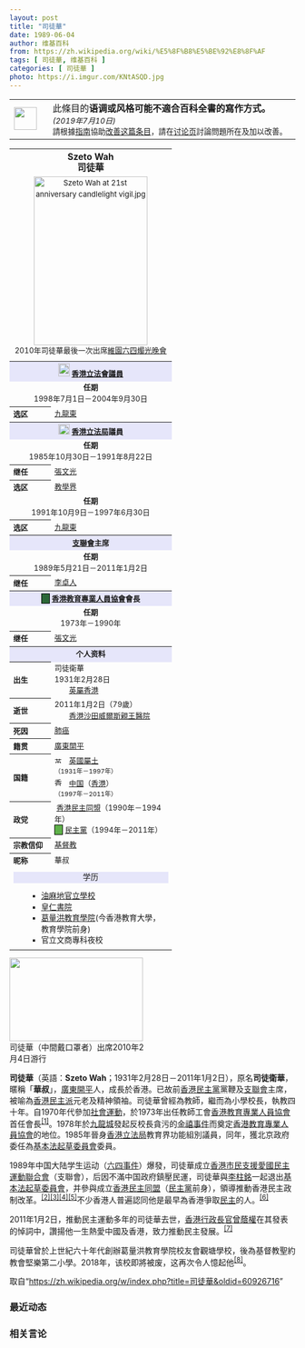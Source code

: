 ```yaml
---
layout: post
title: "司徒華"
date: 1989-06-04
author: 维基百科
from: https://zh.wikipedia.org/wiki/%E5%8F%B8%E5%BE%92%E8%8F%AF
tags: [ 司徒華, 维基百科 ]
categories: [ 司徒華 ]
photo: https://i.imgur.com/KNtASQD.jpg
---
```

<div class="mw-parser-output">
<table class="box-Tone plainlinks metadata ambox ambox-style" role="presentation"><tbody><tr><td class="mbox-image"><div style="width:52px"><img alt="" src="//upload.wikimedia.org/wikipedia/commons/thumb/f/f2/Edit-clear.svg/40px-Edit-clear.svg.png" decoding="async" width="40" height="40" srcset="//upload.wikimedia.org/wikipedia/commons/thumb/f/f2/Edit-clear.svg/60px-Edit-clear.svg.png 1.5x, //upload.wikimedia.org/wikipedia/commons/thumb/f/f2/Edit-clear.svg/80px-Edit-clear.svg.png 2x" data-file-width="48" data-file-height="48"></div></td><td class="mbox-text"><span class="mbox-text-span">此條目的<b>语调或风格可能不適合百科全書的寫作方式。</b><span class="hide-when-compact"></span> <small class="date-container"><i>(<span class="date">2019年7月10日</span>)</i></small><span class="hide-when-compact"><br><small>請根據<a href="/wiki/Wikipedia:%E6%9B%B4%E4%BC%98%E7%A7%80%E6%9D%A1%E7%9B%AE%E5%86%99%E4%BD%9C%E6%8C%87%E5%8D%97" title="Wikipedia:更优秀条目写作指南">指南</a>協助<a class="external text" href="https://zh.wikipedia.org/w/index.php?title=%E5%8F%B8%E5%BE%92%E8%8F%AF&amp;action=edit">改善这篇条目</a>，請在<a href="/wiki/Talk:%E5%8F%B8%E5%BE%92%E8%8F%AF" title="Talk:司徒華">讨论页</a>討論問題所在及加以改善。</small></span><span class="hide-when-compact"></span></span></td></tr></tbody></table>
<table class="infobox vcard" cellspacing="3" style="border-spacing:3px;width:22em;text-align:left;font-size:small;line-height:1.5em"><tbody><tr><th colspan="2" style="text-align:center;font-size:125%;font-weight:bold;font-size: 120%;"><span class="fn">Szeto Wah<br>司徒華</span></th></tr><tr><td colspan="2" style="text-align:center"><a href="/wiki/File:Szeto_Wah_at_21st_anniversary_candlelight_vigil.jpg" class="image"><img alt="Szeto Wah at 21st anniversary candlelight vigil.jpg" src="//upload.wikimedia.org/wikipedia/commons/thumb/6/63/Szeto_Wah_at_21st_anniversary_candlelight_vigil.jpg/200px-Szeto_Wah_at_21st_anniversary_candlelight_vigil.jpg" decoding="async" width="200" height="297" srcset="//upload.wikimedia.org/wikipedia/commons/thumb/6/63/Szeto_Wah_at_21st_anniversary_candlelight_vigil.jpg/300px-Szeto_Wah_at_21st_anniversary_candlelight_vigil.jpg 1.5x, //upload.wikimedia.org/wikipedia/commons/thumb/6/63/Szeto_Wah_at_21st_anniversary_candlelight_vigil.jpg/400px-Szeto_Wah_at_21st_anniversary_candlelight_vigil.jpg 2x" data-file-width="1841" data-file-height="2738"></a><div><span class="nowrap">2010年司徒華最後一次出席<a href="/wiki/%E7%B6%AD%E5%9C%92%E5%85%AD%E5%9B%9B%E7%87%AD%E5%85%89%E6%99%9A%E6%9C%83" title="維園六四燭光晚會">維園六四燭光晚會</a></span></div></td></tr><tr><td colspan="2" style="text-align:center;"></td></tr><tr><th colspan="2" style="text-align:center;background:lavender;;"><img alt="" src="//upload.wikimedia.org/wikipedia/commons/thumb/1/15/Legco.svg/20px-Legco.svg.png" decoding="async" width="20" height="23" srcset="//upload.wikimedia.org/wikipedia/commons/thumb/1/15/Legco.svg/30px-Legco.svg.png 1.5x, //upload.wikimedia.org/wikipedia/commons/thumb/1/15/Legco.svg/40px-Legco.svg.png 2x" data-file-width="701" data-file-height="789"> <a href="/wiki/%E9%A6%99%E6%B8%AF%E7%AB%8B%E6%B3%95%E6%9C%83" title="香港立法會">香港立法會</a><a href="/wiki/%E9%A6%99%E6%B8%AF%E7%AB%8B%E6%B3%95%E6%9C%83%E8%AD%B0%E5%93%A1%E5%88%97%E8%A1%A8" title="香港立法會議員列表">議員</a></th></tr><tr><td colspan="2" style="text-align:center;border-bottom:none;"><span class="nowrap"><b>任期</b></span><br>1998年7月1日－2004年9月30日</td></tr><tr><th scope="row" style="text-align:left;white-space:nowrap; text-align:left;">选区</th><td style=""><a href="/wiki/%E4%B9%9D%E9%BE%8D%E6%9D%B1%E9%81%B8%E5%8D%80" title="九龍東選區">九龍東</a></td></tr><tr><th colspan="2" style="text-align:center;background:lavender;;"><img alt="" src="//upload.wikimedia.org/wikipedia/commons/thumb/c/cb/Coat_of_arms_of_Hong_Kong_%281959%E2%80%931997%29.svg/20px-Coat_of_arms_of_Hong_Kong_%281959%E2%80%931997%29.svg.png" decoding="async" width="20" height="18" srcset="//upload.wikimedia.org/wikipedia/commons/thumb/c/cb/Coat_of_arms_of_Hong_Kong_%281959%E2%80%931997%29.svg/30px-Coat_of_arms_of_Hong_Kong_%281959%E2%80%931997%29.svg.png 1.5x, //upload.wikimedia.org/wikipedia/commons/thumb/c/cb/Coat_of_arms_of_Hong_Kong_%281959%E2%80%931997%29.svg/40px-Coat_of_arms_of_Hong_Kong_%281959%E2%80%931997%29.svg.png 2x" data-file-width="1391" data-file-height="1280"> <a href="/wiki/%E9%A6%99%E6%B8%AF%E7%AB%8B%E6%B3%95%E5%B1%80" title="香港立法局">香港立法局</a>議員</th></tr><tr><td colspan="2" style="text-align:center;border-bottom:none;"><span class="nowrap"><b>任期</b></span><br>1985年10月30日－1991年8月22日</td></tr><tr><th scope="row" style="text-align:left;white-space:nowrap; text-align:left;">继任</th><td style=""><a href="/wiki/%E5%BC%B5%E6%96%87%E5%85%89" title="張文光">張文光</a></td></tr><tr><th scope="row" style="text-align:left;white-space:nowrap; text-align:left;">选区</th><td style=""><a href="/wiki/%E6%95%99%E8%82%B2%E7%95%8C%E5%8A%9F%E8%83%BD%E7%95%8C%E5%88%A5" title="教育界功能界別">教學界</a></td></tr><tr><td colspan="2" style="text-align:center;border-bottom:none;"><span class="nowrap"><b>任期</b></span><br>1991年10月9日－1997年6月30日</td></tr><tr><th scope="row" style="text-align:left;white-space:nowrap; text-align:left;">选区</th><td style=""><a href="/wiki/%E4%B9%9D%E9%BE%8D%E6%9D%B1%E9%81%B8%E5%8D%80" title="九龍東選區">九龍東</a></td></tr><tr><th colspan="2" style="text-align:center;background:lavender;;"><a href="/wiki/%E9%A6%99%E6%B8%AF%E5%B8%82%E6%B0%91%E6%94%AF%E6%8F%B4%E6%84%9B%E5%9C%8B%E6%B0%91%E4%B8%BB%E9%81%8B%E5%8B%95%E8%81%AF%E5%90%88%E6%9C%83" title="香港市民支援愛國民主運動聯合會">支聯會</a>主席</th></tr><tr><td colspan="2" style="text-align:center;border-bottom:none;"><span class="nowrap"><b>任期</b></span><br>1989年5月21日－2011年1月2日</td></tr><tr><th scope="row" style="text-align:left;white-space:nowrap; text-align:left;">继任</th><td style=""><a href="/wiki/%E6%9D%8E%E5%8D%93%E4%BA%BA" title="李卓人">李卓人</a></td></tr><tr><th colspan="2" style="text-align:center;background:lavender;;"><span style="border:1px solid #000000; text-align:center; background:#2C6737; color:">　</span> <a href="/wiki/%E9%A6%99%E6%B8%AF%E6%95%99%E8%82%B2%E5%B0%88%E6%A5%AD%E4%BA%BA%E5%93%A1%E5%8D%94%E6%9C%83" title="香港教育專業人員協會">香港教育專業人員協會</a>會長</th></tr><tr><td colspan="2" style="text-align:center;border-bottom:none;"><span class="nowrap"><b>任期</b></span><br>1973年－1990年</td></tr><tr><th scope="row" style="text-align:left;white-space:nowrap; text-align:left;">继任</th><td style=""><a href="/wiki/%E5%BC%B5%E6%96%87%E5%85%89" title="張文光">張文光</a></td></tr><tr style="display:none"><td colspan="2">
</td></tr><tr><th colspan="2" style="text-align:center;background:lavender;">个人资料</th></tr><tr><th scope="row" style="text-align:left;white-space:nowrap;;">出生</th><td style=""><span class="nickname">司徒衛華</span><br><span style="display:none">(<span class="bday">1931-02-28</span>)</span>1931年2月28日<br><span class="birthplace"><span class="flagicon"><img alt="" src="//upload.wikimedia.org/wikipedia/commons/thumb/0/09/Flag_of_Hong_Kong_%281876%E2%80%931955%29.svg/22px-Flag_of_Hong_Kong_%281876%E2%80%931955%29.svg.png" decoding="async" width="22" height="11" class="thumbborder" srcset="//upload.wikimedia.org/wikipedia/commons/thumb/0/09/Flag_of_Hong_Kong_%281876%E2%80%931955%29.svg/33px-Flag_of_Hong_Kong_%281876%E2%80%931955%29.svg.png 1.5x, //upload.wikimedia.org/wikipedia/commons/thumb/0/09/Flag_of_Hong_Kong_%281876%E2%80%931955%29.svg/44px-Flag_of_Hong_Kong_%281876%E2%80%931955%29.svg.png 2x" data-file-width="1200" data-file-height="600">&nbsp;</span><a href="/wiki/%E8%8B%B1%E5%B1%AC%E9%A6%99%E6%B8%AF" title="英屬香港">英屬香港</a></span></td></tr><tr><th scope="row" style="text-align:left;white-space:nowrap;;">逝世</th><td style="">2011年1月2日<span style="display:none">(<span class="dday deathdate">2011－01-02</span>)</span>（79歲）<br><span class="deathplace"><span class="flagicon"><img alt="" src="//upload.wikimedia.org/wikipedia/commons/thumb/5/5b/Flag_of_Hong_Kong.svg/22px-Flag_of_Hong_Kong.svg.png" decoding="async" width="22" height="15" class="thumbborder" srcset="//upload.wikimedia.org/wikipedia/commons/thumb/5/5b/Flag_of_Hong_Kong.svg/33px-Flag_of_Hong_Kong.svg.png 1.5x, //upload.wikimedia.org/wikipedia/commons/thumb/5/5b/Flag_of_Hong_Kong.svg/44px-Flag_of_Hong_Kong.svg.png 2x" data-file-width="900" data-file-height="600">&nbsp;</span><a href="/wiki/%E9%A6%99%E6%B8%AF" title="香港">香港</a><a href="/wiki/%E6%B2%99%E7%94%B0" class="mw-redirect" title="沙田">沙田</a><a href="/wiki/%E5%A8%81%E7%88%BE%E6%96%AF%E8%A6%AA%E7%8E%8B%E9%86%AB%E9%99%A2" title="威爾斯親王醫院">威爾斯親王醫院</a></span></td></tr><tr><th scope="row" style="text-align:left;white-space:nowrap;;">死因</th><td style=""><a href="/wiki/%E8%82%BA%E7%99%8C" title="肺癌">肺癌</a></td></tr><tr><th scope="row" style="text-align:left;white-space:nowrap;;">籍贯</th><td style=""><a href="/wiki/%E5%BB%A3%E6%9D%B1" class="mw-redirect" title="廣東">廣東</a><a href="/wiki/%E5%BC%80%E5%B9%B3%E5%B8%82" title="开平市">開平</a></td></tr><tr><th scope="row" style="text-align:left;white-space:nowrap;;">国籍</th><td style=""><span class="flagicon"><a href="/wiki/%E8%8B%B1%E5%9B%BD" title="英国"><img alt="英国" src="//upload.wikimedia.org/wikipedia/commons/thumb/a/ae/Flag_of_the_United_Kingdom.svg/22px-Flag_of_the_United_Kingdom.svg.png" decoding="async" width="22" height="11" class="thumbborder" srcset="//upload.wikimedia.org/wikipedia/commons/thumb/a/ae/Flag_of_the_United_Kingdom.svg/33px-Flag_of_the_United_Kingdom.svg.png 1.5x, //upload.wikimedia.org/wikipedia/commons/thumb/a/ae/Flag_of_the_United_Kingdom.svg/44px-Flag_of_the_United_Kingdom.svg.png 2x" data-file-width="1200" data-file-height="600"></a></span> <a href="/wiki/%E8%8B%B1%E5%9C%8B%E6%B5%B7%E5%A4%96%E9%A0%98%E5%9C%9F%E5%85%AC%E6%B0%91" title="英國海外領土公民">英國屬土</a><br><small>（1931年－1997年）</small><br><span class="flagicon"><a href="/wiki/%E9%A6%99%E6%B8%AF" title="香港"><img alt="香港" src="//upload.wikimedia.org/wikipedia/commons/thumb/5/5b/Flag_of_Hong_Kong.svg/22px-Flag_of_Hong_Kong.svg.png" decoding="async" width="22" height="15" class="thumbborder" srcset="//upload.wikimedia.org/wikipedia/commons/thumb/5/5b/Flag_of_Hong_Kong.svg/33px-Flag_of_Hong_Kong.svg.png 1.5x, //upload.wikimedia.org/wikipedia/commons/thumb/5/5b/Flag_of_Hong_Kong.svg/44px-Flag_of_Hong_Kong.svg.png 2x" data-file-width="900" data-file-height="600"></a></span> <a href="/wiki/%E4%B8%AD%E8%8F%AF%E4%BA%BA%E6%B0%91%E5%85%B1%E5%92%8C%E5%9C%8B%E5%9C%8B%E7%B1%8D%E6%B3%95" title="中華人民共和國國籍法">中国</a>（<a href="/wiki/%E9%A6%99%E6%B8%AF%E6%B0%B8%E4%B9%85%E6%80%A7%E5%B1%85%E6%B0%91" class="mw-redirect" title="香港永久性居民">香港</a>）<br><small>（1997年－2011年）</small></td></tr><tr><th scope="row" style="text-align:left;white-space:nowrap;;">政党</th><td style="">&nbsp;<a href="/wiki/%E9%A6%99%E6%B8%AF%E6%B0%91%E4%B8%BB%E5%90%8C%E7%9B%9F" title="香港民主同盟">香港民主同盟</a>（1990年－1994年）<br><span style="border:1px solid #000000; text-align:center; background:#5FB04A; color:">　</span> <a href="/wiki/%E6%B0%91%E4%B8%BB%E9%BB%A8_(%E9%A6%99%E6%B8%AF)" title="民主黨 (香港)">民主黨</a>（1994年－2011年）</td></tr><tr><th scope="row" style="text-align:left;white-space:nowrap;;">宗教信仰</th><td style=""><a href="/wiki/%E5%9F%BA%E7%9D%A3%E6%95%99" title="基督教">基督教</a></td></tr><tr><th scope="row" style="text-align:left;white-space:nowrap;;">昵称</th><td style="">華叔</td></tr><tr><td colspan="2" style="text-align:center;"></td></tr><tr><td colspan="2" style="text-align:center;"><div class="NavFrame collapsed" style="border: none; padding: 0;">
<div class="NavHead" style="font-size: 105%; background: lavender;">学历</div>
<ul class="NavContent" style="list-style: none none; margin-left: 0; text-align: left; font-size: 105%; margin-top: 0; margin-bottom: 0; line-height: inherit;"><li style="line-height: inherit; margin: 0"><ul class="NavContent" style="margin-left: 0;padding:0 0.2em 0.2em;">
<ul><li><a href="/w/index.php?title=%E6%B2%B9%E9%BA%BB%E5%9C%B0%E5%AE%98%E7%AB%8B%E5%AD%B8%E6%A0%A1&amp;action=edit&amp;redlink=1" class="new" title="油麻地官立學校（页面不存在）">油麻地官立學校</a></li>
<li><a href="/wiki/%E7%9A%87%E4%BB%81%E6%9B%B8%E9%99%A2" title="皇仁書院">皇仁書院</a></li>
<li><a href="/wiki/%E8%91%9B%E9%87%8F%E6%B4%AA%E6%95%99%E8%82%B2%E5%AD%B8%E9%99%A2" title="葛量洪教育學院">葛量洪教育學院</a>(今香港教育大學，教育學院前身)</li>
<li>官立文商專科夜校</li></ul></ul></li></ul>
</div></td></tr><tr style="display:none"><td colspan="2">
</td></tr></tbody></table>
<div class="thumb tright"><div class="thumbinner" style="width:237px;"><a href="/wiki/File:Chinese_Szeto_Wah.jpg" class="image"><img alt="" src="//upload.wikimedia.org/wikipedia/commons/thumb/5/51/Chinese_Szeto_Wah.jpg/235px-Chinese_Szeto_Wah.jpg" decoding="async" width="235" height="147" class="thumbimage" srcset="//upload.wikimedia.org/wikipedia/commons/thumb/5/51/Chinese_Szeto_Wah.jpg/353px-Chinese_Szeto_Wah.jpg 1.5x, //upload.wikimedia.org/wikipedia/commons/thumb/5/51/Chinese_Szeto_Wah.jpg/470px-Chinese_Szeto_Wah.jpg 2x" data-file-width="480" data-file-height="300"></a>  <div class="thumbcaption"><div class="magnify"><a href="/wiki/File:Chinese_Szeto_Wah.jpg" class="internal" title="放大"></a></div>司徒華（中間戴口罩者）出席2010年2月4日游行</div></div></div>
<p><b>司徒華</b>（英語：<span lang="en"><b>Szeto Wah</b></span>；1931年2月28日－2011年1月2日），原名<b>司徒衛華</b>，暱稱「<b>華叔</b>」，<a href="/wiki/%E5%B9%BF%E4%B8%9C%E7%9C%81" title="广东省">廣東</a><a href="/wiki/%E5%BC%80%E5%B9%B3%E5%B8%82" title="开平市">開平</a>人，成長於香港。已故前<a href="/wiki/%E9%A6%99%E6%B8%AF" title="香港">香港</a><a href="/wiki/%E6%B0%91%E4%B8%BB%E9%BB%A8_(%E9%A6%99%E6%B8%AF)" title="民主黨 (香港)">民主黨</a>黨鞭及<a href="/wiki/%E6%94%AF%E8%81%AF%E6%9C%83" class="mw-redirect" title="支聯會">支聯會</a>主席，被喻為<a href="/wiki/%E9%A6%99%E6%B8%AF" title="香港">香港</a><a href="/wiki/%E6%B3%9B%E6%B0%91%E4%B8%BB%E6%B4%BE" class="mw-redirect" title="泛民主派">民主派</a>元老及精神領袖。司徒華曾經為教師，繼而為小學校長，執教四十年。自1970年代參加<a href="/wiki/%E7%A4%BE%E6%9C%83%E9%81%8B%E5%8B%95" title="社會運動">社會運動</a>，於1973年出任教師工會<a href="/wiki/%E9%A6%99%E6%B8%AF%E6%95%99%E8%82%B2%E5%B0%88%E6%A5%AD%E4%BA%BA%E5%93%A1%E5%8D%94%E6%9C%83" title="香港教育專業人員協會">香港教育專業人員協會</a>首任會長<sup id="cite_ref-hkptu_founder_1-0" class="reference"><a href="#cite_note-hkptu_founder-1">[1]</a></sup>。1978年於<a href="/wiki/%E4%B9%9D%E9%BE%8D%E5%9F%8E" title="九龍城">九龍城</a>發起反校長貪污的<a href="/wiki/%E9%87%91%E7%A6%A7%E4%BA%8B%E4%BB%B6" title="金禧事件">金禧事件</a>而奠定<a href="/wiki/%E9%A6%99%E6%B8%AF%E6%95%99%E8%82%B2%E5%B0%88%E6%A5%AD%E4%BA%BA%E5%93%A1%E5%8D%94%E6%9C%83" title="香港教育專業人員協會">香港教育專業人員協會</a>的地位。1985年晉身<a href="/wiki/%E9%A6%99%E6%B8%AF%E7%AB%8B%E6%B3%95%E5%B1%80" title="香港立法局">香港立法局</a>教育界功能組別議員，同年，獲北京政府委任為<a href="/wiki/%E9%A6%99%E6%B8%AF%E7%89%B9%E5%88%A5%E8%A1%8C%E6%94%BF%E5%8D%80%E5%9F%BA%E6%9C%AC%E6%B3%95%E8%B5%B7%E8%8D%89%E5%A7%94%E5%93%A1%E6%9C%83" title="香港特別行政區基本法起草委員會">基本法起草委員會</a>委員。
</p><p>1989年中国大陆学生运动（<a href="/wiki/%E5%85%AD%E5%9B%9B%E4%BA%8B%E4%BB%B6" title="六四事件">六四事件</a>）爆發，司徒華成立<a href="/wiki/%E9%A6%99%E6%B8%AF%E5%B8%82%E6%B0%91%E6%94%AF%E6%8F%B4%E6%84%9B%E5%9C%8B%E6%B0%91%E4%B8%BB%E9%81%8B%E5%8B%95%E8%81%AF%E5%90%88%E6%9C%83" title="香港市民支援愛國民主運動聯合會">香港市民支援愛國民主運動聯合會</a>（支聯會），后因不滿中国政府鎮壓民運，司徒華與<a href="/wiki/%E6%9D%8E%E6%9F%B1%E9%8A%98" title="李柱銘">李柱銘</a>一起退出<a href="/wiki/%E9%A6%99%E6%B8%AF%E7%89%B9%E5%88%A5%E8%A1%8C%E6%94%BF%E5%8D%80%E5%9F%BA%E6%9C%AC%E6%B3%95%E8%B5%B7%E8%8D%89%E5%A7%94%E5%93%A1%E6%9C%83" title="香港特別行政區基本法起草委員會">基本法起草委員會</a>，并參與成立<a href="/wiki/%E9%A6%99%E6%B8%AF%E6%B0%91%E4%B8%BB%E5%90%8C%E7%9B%9F" title="香港民主同盟">香港民主同盟</a>（<a href="/wiki/%E6%B0%91%E4%B8%BB%E9%BB%A8_(%E9%A6%99%E6%B8%AF)" title="民主黨 (香港)">民主黨</a>前身），領導推動香港民主政制改革。<sup id="cite_ref-2" class="reference"><a href="#cite_note-2">[2]</a></sup><sup id="cite_ref-3" class="reference"><a href="#cite_note-3">[3]</a></sup><sup id="cite_ref-4" class="reference"><a href="#cite_note-4">[4]</a></sup><sup id="cite_ref-5" class="reference"><a href="#cite_note-5">[5]</a></sup>不少香港人普遍認同他是最早為香港爭取<a href="/wiki/%E6%B0%91%E4%B8%BB" title="民主">民主</a>的人。<sup id="cite_ref-6" class="reference"><a href="#cite_note-6">[6]</a></sup>
</p><p>2011年1月2日，推動民主運動多年的司徒華去世，<a href="/wiki/%E9%A6%99%E6%B8%AF%E8%A1%8C%E6%94%BF%E9%95%B7%E5%AE%98" class="mw-redirect" title="香港行政長官">香港行政長官</a><a href="/wiki/%E6%9B%BE%E8%94%AD%E6%AC%8A" title="曾蔭權">曾蔭權</a>在其發表的悼詞中，讚揚他一生熱愛中國及香港，致力推動民主發展。<sup id="cite_ref-7" class="reference"><a href="#cite_note-7">[7]</a></sup>
</p><p>司徒華曾於上世紀六十年代創辦葛量洪教育學院校友會觀塘學校，後為基督教聖約教會堅樂第二小學。2018年，该校即將被废，这再次令人憶起他<sup id="cite_ref-8" class="reference"><a href="#cite_note-8">[8]</a></sup>。
</p>
</div><noscript><img src="//zh.wikipedia.org/wiki/Special:CentralAutoLogin/start?type=1x1" alt="" title="" width="1" height="1" style="border: none; position: absolute;"></noscript>
<div class="printfooter">取自“<a dir="ltr" href="https://zh.wikipedia.org/w/index.php?title=司徒華&amp;oldid=60926716">https://zh.wikipedia.org/w/index.php?title=司徒華&amp;oldid=60926716</a>”</div><div id="recent-news"><h3>最近动态</h3><ul></ul></div><div id="open-opinion"><h3>相关言论</h3><ul></ul></div>